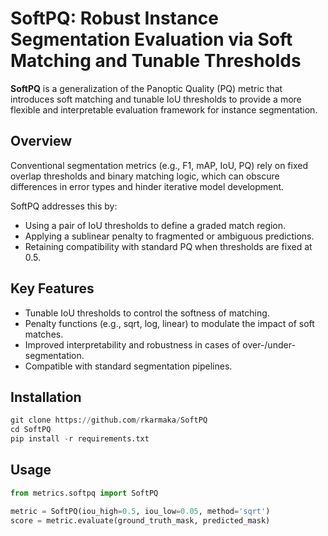 <!-- Env name: SoftPQ-env -->
# SoftPQ: Robust Instance Segmentation Evaluation via Soft Matching and Tunable Thresholds
**SoftPQ** is a generalization of the Panoptic Quality (PQ) metric that introduces soft matching and tunable IoU thresholds to provide a more flexible and interpretable evaluation framework for instance segmentation.

<!-- This repository contains the reference implementation used in our NeurIPS 2025 submission, along with example usage and evaluation scripts. -->

## Overview
Conventional segmentation metrics (e.g., F1, mAP, IoU, PQ) rely on fixed overlap thresholds and binary matching logic, which can obscure differences in error types and hinder iterative model development.

SoftPQ addresses this by:
- Using a pair of IoU thresholds to define a graded match region.
- Applying a sublinear penalty to fragmented or ambiguous predictions.
- Retaining compatibility with standard PQ when thresholds are fixed at 0.5.

## Key Features
- Tunable IoU thresholds to control the softness of matching.
- Penalty functions (e.g., sqrt, log, linear) to modulate the impact of soft matches.
- Improved interpretability and robustness in cases of over-/under-segmentation.
- Compatible with standard segmentation pipelines.

## Installation
```python
git clone https://github.com/rkarmaka/SoftPQ
cd SoftPQ
pip install -r requirements.txt
```

## Usage
```python
from metrics.softpq import SoftPQ

metric = SoftPQ(iou_high=0.5, iou_low=0.05, method='sqrt')
score = metric.evaluate(ground_truth_mask, predicted_mask)
```



